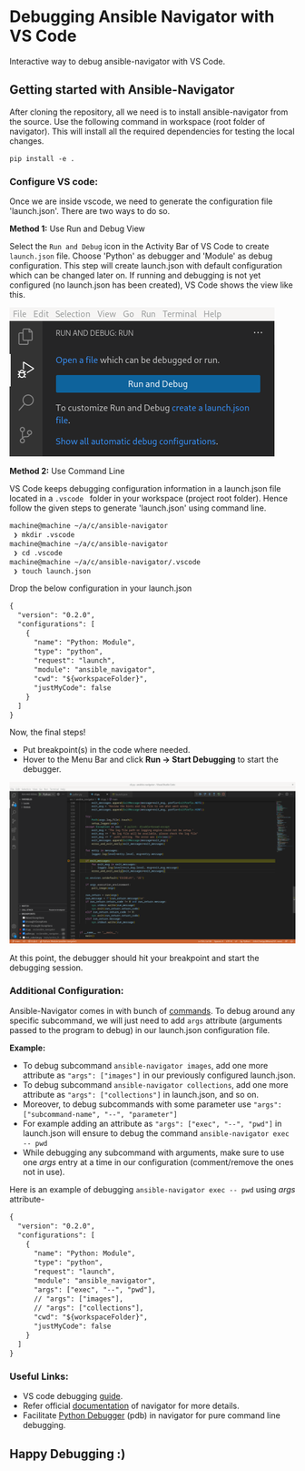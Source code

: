 # Debugging Ansible Navigator with VS Code

Interactive way to debug ansible-navigator with VS Code.

## Getting started with Ansible-Navigator

After cloning the repository, all we need is to install ansible-navigator from the source. Use the following command in workspace (root folder of navigator). This will install all the required dependencies for testing the local changes.

```
pip install -e .
```

### Configure VS code:

Once we are inside vscode, we need to generate the configuration file 'launch.json'. There are two ways to do so.

**Method 1:**  Use Run and Debug View

Select the `Run and Debug` icon in the Activity Bar of VS Code to create `launch.json` file. Choose 'Python' as debugger and 'Module' as debug configuration. This step will create launch.json with default configuration which can be changed later on. If running and debugging is not yet configured (no launch.json has been created), VS Code shows the view like this.

![Create launch.json](images/image_activitybar.png)

**Method 2:**  Use Command Line

VS Code keeps debugging configuration information in a launch.json file located in a `.vscode ` folder in your workspace (project root folder). Hence follow the given steps to generate 'launch.json' using command line.

```
machine@machine ~/a/c/ansible-navigator
 ❯ mkdir .vscode
machine@machine ~/a/c/ansible-navigator
 ❯ cd .vscode
machine@machine ~/a/c/ansible-navigator/.vscode
 ❯ touch launch.json
```

Drop the below configuration in your launch.json

```
{
  "version": "0.2.0",
  "configurations": [
    {
      "name": "Python: Module",
      "type": "python",
      "request": "launch",
      "module": "ansible_navigator",
      "cwd": "${workspaceFolder}",
      "justMyCode": false
    }
  ]
}
```

Now, the final steps!

* Put breakpoint(s) in the code where needed.
* Hover to the Menu Bar and click **Run -> Start Debugging** to start the debugger.


![Hit Debugger](images/image_hit_debugger.png)

At this point, the debugger should hit your breakpoint and start the debugging session.


### Additional Configuration:

Ansible-Navigator comes in with bunch of [commands]. To debug around any specific subcommand, we will just need to add `args` attribute (arguments passed to the program to debug) in our launch.json configuration file.

[commands]:https://ansible-navigator.readthedocs.io/en/latest/subcommands/

**Example:**                                                                    
* To debug subcommand `ansible-navigator images`, add one more attribute as `"args": ["images"]` in our previously configured launch.json.
* To debug subcommand `ansible-navigator collections`, add one more attribute as `"args": ["collections"]` in launch.json, and so on.                 
* Moreover, to debug subcommands with some parameter use `"args": ["subcommand-name", "--", "parameter"]`
* For example adding an attribute as `"args": ["exec", "--", "pwd"]` in launch.json will ensure to debug the command `ansible-navigator exec -- pwd`                                 
* While debugging any subcommand with arguments, make sure to use one *args* entry at a time in our configuration (comment/remove the ones not in use).

Here is an example of debugging `ansible-navigator exec -- pwd` using *args* attribute-

```
{
  "version": "0.2.0",
  "configurations": [
    {
      "name": "Python: Module",
      "type": "python",
      "request": "launch",
      "module": "ansible_navigator",
      "args": ["exec", "--", "pwd"],
      // "args": ["images"],
      // "args": ["collections"],
      "cwd": "${workspaceFolder}",
      "justMyCode": false
    }
  ]
}
```

### Useful Links: 

* VS code debugging [guide].
* Refer official [documentation] of navigator for more details.
* Facilitate [Python Debugger] (pdb) in navigator for pure command line debugging.

[guide]: https://code.visualstudio.com/docs/editor/debugging
[documentation]: https://ansible-navigator.readthedocs.io/
[Python Debugger]: https://www.geeksforgeeks.org/python-debugger-python-pdb/

## Happy Debugging :)